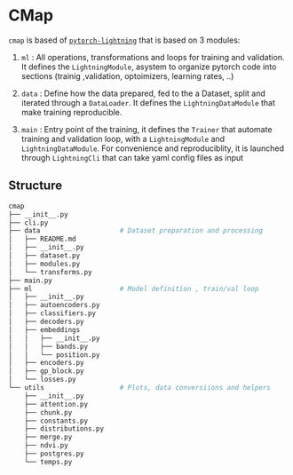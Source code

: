 # CMap

`cmap` is based of
[`pytorch-lightning`](https://lightning.ai/docs/pytorch/stable/) that is based
on 3 modules:

1. `ml` : All operations, transformations and loops for training and validation.
   It defines the `LightningModule`, asystem to organize pytorch code into
   sections (trainig ,validation, optoimizers, learning rates, ..)

2. `data` : Define how the data prepared, fed to the a Dataset, split and
   iterated through a `DataLoader`. It defines the `LightningDataModule` that
   make training reproducible.

3. `main` : Entry point of the training, it defines the `Trainer` that automate
   training and validation loop, with a `LightningModule` and
   `LightningDataModule`. For convenience and reproduciblity, it is launched
   through `LightningCli` that can take yaml config files as input

## Structure

```bash
cmap
├── __init__.py
├── cli.py
├── data                    # Dataset preparation and processing
│   ├── README.md
│   ├── __init__.py
│   ├── dataset.py
│   ├── modules.py
│   └── transforms.py
├── main.py
├── ml                      # Model definition , train/val loop
│   ├── __init__.py
│   ├── autoencoders.py
│   ├── classifiers.py
│   ├── decoders.py
│   ├── embeddings
│   │   ├── __init__.py
│   │   ├── bands.py
│   │   └── position.py
│   ├── encoders.py
│   ├── gp_block.py
│   └── losses.py
└── utils                   # Plots, data conversiions and helpers
    ├── __init__.py
    ├── attention.py
    ├── chunk.py
    ├── constants.py
    ├── distributions.py
    ├── merge.py
    ├── ndvi.py
    ├── postgres.py
    └── temps.py
```
